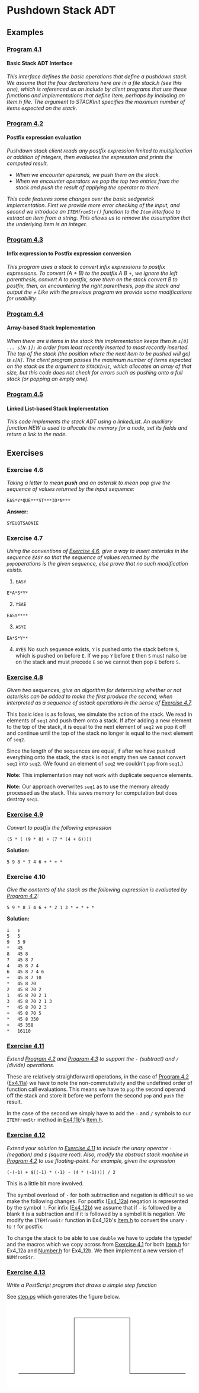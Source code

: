 # Pushdown Stack ADT

## Examples

### [Program 4.1](./Examples/Program4_1/stack.h)

#### Basic Stack ADT Interface


*This interface defines the basic operations that
define a pushdown stack. We assume that the four declarations
here are in a file stack.h (see this one), which is referenced
as an include by client programs that use these functions and
implementations that define Item, perhaps by including an Item.h
file. The argument to STACKInit specifies the maximum number of items expected on the stack.* 

### [Program 4.2](./Examples/Program4_2/postfix_eval.c)

#### Postfix expression evaluation

*Pushdown stack client reads any postfix expression
limited to multiplication or addition of integers, then
evaluates the expression and prints the computed result.* 
 * *When we encounter operands, we push them on the stack.*
 * *When we encounter operators we pop the top two entries from the stack and push the result of applying the operator to them.*

*This code features some changes over the basic sedgewick implementation. First we provide more error checking of the input, and second we introduce an `ITEMfromStr()` function to the `Item` interface to extract an item from a string. This allows us to remove the assumption that the underlying Item is an integer.*

### [Program 4.3](./Examples/Program4_3/infixToPostfix.c)

#### Infix expression to Postfix expression conversion

*This program uses a stack to convert infix expressions to postfix expressions. To convert (A + B) to the postfix A B +, we ignore the left parenthesis, convert A to postfix, save them on the stack convert B to postfix, then, on encountering the right parenthesis, pop the stack and output the + Like with the previous program we provide some modifications for usability.*

### [Program 4.4](./Examples/Program4_4/stackArray.c)

#### Array-based Stack Implementation

*When there are `N` items in the stack this implementation keeps then in `s[0] ... s[N-1];` in order from least recently inserted to most recently inserted. The top of the stack (the position where the next item to be pushed will go) is `s[N]`. The client program passes the maximum number of items expected on the stack as the argument to `STACKInit`, which allocates an array of that size, but this code does not check for errors such as pushing onto a full stack (or popping an empty one).*

### [Program 4.5](./Examples/Program4_5/stackList.c)

#### Linked List-based Stack Implementation

 *This code implements the stack ADT using a linkedList. An auxiliary function NEW is used to allocate the memory for a node, set its fields and return a link to the node.*

## Exercises

### Exercise 4.6

*Taking a letter to mean **push** and an asterisk to mean *pop* give the sequence of values returned by the input sequence:*

```
EAS*Y*QUE***ST***IO*N***
```

**Answer:**
```
SYEUQTSAONIE
```

### Exercise 4.7

*Using the conventions of [Exercise 4.6](#exercise-46), give a way to insert asterisks in the sequence `EASY` so that the
sequence of values returned by the `pop`operations is the given
sequence, else prove that no such modification exists.*

1. `EASY`
```
E*A*S*Y*
```
2. `YSAE`
```
EASY****
```
3. `ASYE`
```
EA*S*Y**
```
4. `AYES`
No such sequence exists, `Y` is pushed onto the stack before `S`, which is pushed on before `E`. If we `pop` `Y` before `E`
then `S` must nalso be on the stack and must precede `E` so we
cannot then pop `E` before `S`.

### [Exercise 4.8](./Exercise/Ex4_8/ex4_8.c)

*Given two sequences, give an algorithm for determining whether
or not asterisks can be added to make the first produce the second, when interpreted as a sequence of sstack operations in the sense of [Exercise 4.7](#exercise-47).*

This basic idea is as follows, we simulate the action of the stack. We read in elements of `seq1` and push them onto a stack. If after adding a new element to the top of the stack, it is equal to the next element of `seq2` we pop it off and continue until the top of the stack no longer is equal to the next element of `seq2`.

Since the length of the sequences are equal, if after we have pushed everything onto the stack, the stack is not empty then we cannot convert `seq1` into `seq2`. (We found an element of `seq2` we couldn't `pop` from `seq1`.)

**Note:** This implementation may not work with duplicate sequence elements. 

**Note:** Our approach overwrites `seq1` as to use the memory already processed as the stack. This saves memory for computation but does destroy `seq1`.

### [Exercise 4.9](./Exercise/Ex4_9/)

*Convert to postfix the following expression*
```
(5 * ( (9 * 8) + (7 * (4 + 6))))
```

**Solution:**
```
5 9 8 * 7 4 6 + * + *
```

### Exercise 4.10

*Give the contents of the stack as the following expression is evaluated by [Program 4.2](#program-42):*
```
5 9 * 8 7 4 6 + * 2 1 3 * + * + *
```

**Solution:**
```
i   s
5   5
9   5 9
*   45
8   45 8
7   45 8 7
4   45 8 7 4
6   45 8 7 4 6
+   45 8 7 10
*   45 8 70
2   45 8 70 2
1   45 8 70 2 1
3   45 8 70 2 1 3
*   45 8 70 2 3
+   45 8 70 5
*   45 8 350
+   45 358
*   16110
```

### [Exercise 4.11](./Exercise/Ex4_11/)

*Extend [Program 4.2](#program-42) and [Program 4.3](#program-43) to support the `-` (subtract) and `/` (divide) operations.*

These are relatively straightforward operations, in the
case of [Program 4.2](#program-42) ([Ex4.11a](./Exercise/Ex4_11/Ex4_11a/ex4_11a.c)) we have to note the non-commutativity and the undefined order of function call
evaluations. This means we have to `pop` the second operand off the stack and store it before we perform the
second `pop` and `push` the result.

In the case of the second we simply have to add the `-` and `/` symbols to our `ITEMfromStr` method in [Ex4.11b](./Exercise/Ex4_11/Ex4_11b/ex4_11b.c)'s [Item.h](./Exercise/Ex4_11/Ex4_11b/Item.h).


### [Exercise 4.12](./Exercise/Ex4_12/)

*Extend your solution to [Exercise 4.11](#exercise-411) to
include the unary operator `-` (negation) and `$` (square root). Also, modify the abstract stack machine in [Program 4.2](#program-42) to use floating-point. For example, given the expression*
```
(-(-1) + $((-1) * (-1) - (4 * (-1)))) / 2
```

This is a little bit more involved. 

The symbol overload of `-` for both subtraction and negation is difficult so we make the following changes. For postfix ([Ex4_12a](./Exercise/Ex4_12/Ex4_12a/ex4_12a.c)) negation is represented by the symbol `!`. For infix ([Ex4_12b](./Exercise/Ex4_12/Ex4_12b/ex4_12.c)) we assume that if `-` is followed by a blank it is a subtraction and if it is followed by a symbol it is negation. We modify the `ITEMfromStr` function in Ex4_12b's [Item.h](./Exercise/Ex4_12/Ex4_12b/Item.h) to convert the unary `-` to `!` for postfix.

To change the stack to be able to use `double` we have to update the typedef and the macros which we copy across from
[Exercise 4.1](../AbstractObjects/index.md#exercise-41) for both [Item.h](./Exercise/Ex4_12/Ex4_12a/Item.h) for Ex4_12a and [Number.h](./Exercise/Ex4_12/Ex4_12b/Number.h) for Ex4_12b. We then implement a new version of `NUMfromStr`.

### [Exercise 4.13](./Exercise/Ex4_13/step.ps)

*Write a PostScript program that draws a simple step function*

See [step.ps](./Exercise/Ex4_13/step.ps) which generates the figure below.
![step function](./Exercise/Ex4_13/ex4_13.png)













